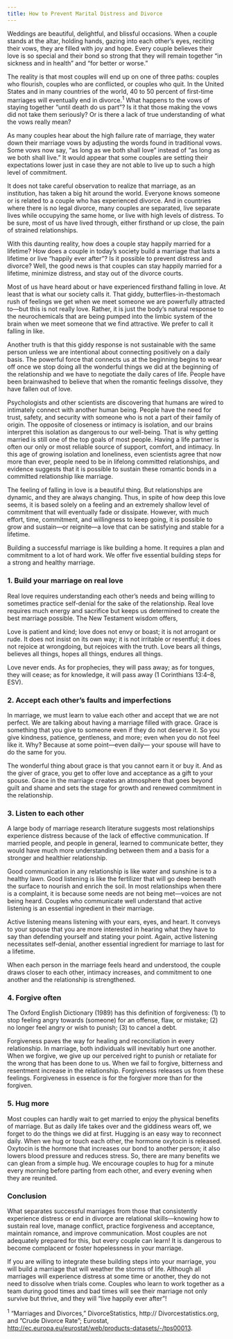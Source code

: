 ```yaml
---
title: How to Prevent Marital Distress and Divorce
---
```


Weddings are beautiful, delightful, and blissful occasions. When a couple stands at the altar, holding hands, gazing into each other’s eyes, reciting their vows, they are filled with joy and hope. Every couple believes their love is so special and their bond so strong that they will remain together “in sickness and in health” and “for better or worse.”

The reality is that most couples will end up on one of three paths: couples who flourish, couples who are conflicted, or couples who quit. In the United States and in many countries of the world, 40 to 50 percent of first-time marriages will eventually end in divorce.<sup>1</sup> What happens to the vows of staying together “until death do us part”? Is it that those making the vows did not take them seriously? Or is there a lack of true understanding of what the vows really mean?

As many couples hear about the high failure rate of marriage, they water down their marriage vows by adjusting the words found in traditional vows. Some vows now say, “as long as we both shall love” instead of “as long as we both shall live.” It would appear that some couples are setting their expectations lower just in case they are not able to live up to such a high level of commitment.

It does not take careful observation to realize that marriage, as an institution, has taken a big hit around the world. Everyone knows someone or is related to a couple who has experienced divorce. And in countries where there is no legal divorce, many couples are separated, live separate lives while occupying the same home, or live with high levels of distress. To be sure, most of us have lived through, either firsthand or up close, the pain of strained relationships.

With this daunting reality, how does a couple stay happily married for a lifetime? How does a couple in today’s society build a marriage that lasts a lifetime or live “happily ever after”? Is it possible to prevent distress and divorce? Well, the good news is that couples can stay happily married for a lifetime, minimize distress, and stay out of the divorce courts.

Most of us have heard about or have experienced firsthand falling in love. At least that is what our society calls it. That giddy, butterflies-in-thestomach rush of feelings we get when we meet someone we are powerfully attracted to—but this is not really love. Rather, it is just the body’s natural response to the neurochemicals that are being pumped into the limbic system of the brain when we meet someone that we find attractive. We prefer to call it falling in like.

Another truth is that this giddy response is not sustainable with the same person unless we are intentional about connecting positively on a daily basis. The powerful force that connects us at the beginning begins to wear off once we stop doing all the wonderful things we did at the beginning of the relationship and we have to negotiate the daily cares of life. People have been brainwashed to believe that when the romantic feelings dissolve, they have fallen out of love.

Psychologists and other scientists are discovering that humans are wired to intimately connect with another human being. People have the need for trust, safety, and security with someone who is not a part of their family of origin. The opposite of closeness or intimacy is isolation, and our brains interpret this isolation as dangerous to our well-being. That is why getting married is still one of the top goals of most people. Having a life partner is often our only or most reliable source of support, comfort, and intimacy. In this age of growing isolation and loneliness, even scientists agree that now more than ever, people need to be in lifelong committed relationships, and evidence suggests that it is possible to sustain these romantic bonds in a committed relationship like marriage.

The feeling of falling in love is a beautiful thing. But relationships are dynamic, and they are always changing. Thus, in spite of how deep this love seems, it is based solely on a feeling and an extremely shallow level of commitment that will eventually fade or dissipate. However, with much effort, time, commitment, and willingness to keep going, it is possible to grow and sustain—or reignite—a love that can be satisfying and stable for a lifetime.

Building a successful marriage is like building a home. It requires a plan and commitment to a lot of hard work. We offer five essential building steps for a strong and healthy marriage.

### 1. Build your marriage on real love

Real love requires understanding each other’s needs and being willing to sometimes practice self-denial for the sake of the relationship. Real love requires much energy and sacrifice but keeps us determined to create the best marriage possible. The New Testament wisdom offers,

Love is patient and kind; love does not envy or boast; it is not arrogant or rude. It does not insist on its own way; it is not irritable or resentful; it does not rejoice at wrongdoing, but rejoices with the truth. Love bears all things, believes all things, hopes all things, endures all things.

Love never ends. As for prophecies, they will pass away; as for tongues, they will cease; as for knowledge, it will pass away (1 Corinthians 13:4–8, ESV).

### 2. Accept each other’s faults and imperfections

In marriage, we must learn to value each other and accept that we are not perfect. We are talking about having a marriage filled with grace. Grace is something that you give to someone even if they do not deserve it. So you give kindness, patience, gentleness, and more; even when you do not feel like it. Why? Because at some point—even daily— your spouse will have to do the same for you.

The wonderful thing about grace is that you cannot earn it or buy it. And as the giver of grace, you get to offer love and acceptance as a gift to your spouse. Grace in the marriage creates an atmosphere that goes beyond guilt and shame and sets the stage for growth and renewed commitment in the relationship.

### 3. Listen to each other

A large body of marriage research literature suggests most relationships experience distress because of the lack of effective communication. If married people, and people in general, learned to communicate better, they would have much more understanding between them and a basis for a stronger and healthier relationship.

Good communication in any relationship is like water and sunshine is to a healthy lawn. Good listening is like the fertilizer that will go deep beneath the surface to nourish and enrich the soil. In most relationships when there is a complaint, it is because some needs are not being met—voices are not being heard. Couples who communicate well understand that active listening is an essential ingredient in their marriage.

Active listening means listening with your ears, eyes, and heart. It conveys to your spouse that you are more interested in hearing what they have to say than defending yourself and stating your point. Again, active listening necessitates self-denial, another essential ingredient for marriage to last for a lifetime.

When each person in the marriage feels heard and understood, the couple draws closer to each other, intimacy increases, and commitment to one another and the relationship is strengthened.

### 4. Forgive often

The Oxford English Dictionary (1989) has this definition of forgiveness: (1) to stop feeling angry towards (someone) for an offense, flaw, or mistake; (2) no longer feel angry or wish to punish; (3) to cancel a debt.

Forgiveness paves the way for healing and reconciliation in every relationship. In marriage, both individuals will inevitably hurt one another. When we forgive, we give up our perceived right to punish or retaliate for the wrong that has been done to us. When we fail to forgive, bitterness and resentment increase in the relationship. Forgiveness releases us from these feelings. Forgiveness in essence is for the forgiver more than for the forgiven.

### 5. Hug more

Most couples can hardly wait to get married to enjoy the physical benefits of marriage. But as daily life takes over and the giddiness wears off, we forget to do the things we did at first. Hugging is an easy way to reconnect daily. When we hug or touch each other, the hormone oxytocin is released. Oxytocin is the hormone that increases our bond to another person; it also lowers blood pressure and reduces stress. So, there are many benefits we can glean from a simple hug. We encourage couples to hug for a minute every morning before parting from each other, and every evening when they are reunited.

### Conclusion

What separates successful marriages from those that consistently experience distress or end in divorce are relational skills—knowing how to sustain real love, manage conflict, practice forgiveness and acceptance, maintain romance, and improve communication. Most couples are not adequately prepared for this, but every couple can learn! It is dangerous to become complacent or foster hopelessness in your marriage.

If you are willing to integrate these building steps into your marriage, you will build a marriage that will weather the storms of life. Although all marriages will experience distress at some time or another, they do not need to dissolve when trials come. Couples who learn to work together as a team during good times and bad times will see their marriage not only survive but thrive, and they will “live happily ever after”!

<sup>1</sup> “Marriages and Divorces,” DivorceStatistics, http:// Divorcestatistics.org, and ”Crude Divorce Rate”; Eurostat, http://ec.europa.eu/eurostat/web/products-datasets/-/tps00013.